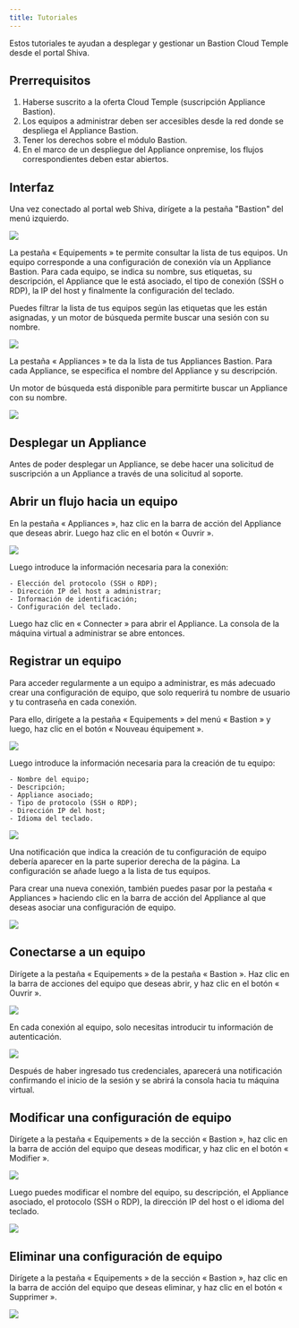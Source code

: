 ```yaml
---
title: Tutoriales
---
```


Estos tutoriales te ayudan a desplegar y gestionar un Bastion Cloud Temple desde el portal Shiva.


## Prerrequisitos

1. Haberse suscrito a la oferta Cloud Temple (suscripción Appliance Bastion).
2. Los equipos a administrar deben ser accesibles desde la red donde se despliega el Appliance Bastion.
3. Tener los derechos sobre el módulo Bastion.
4. En el marco de un despliegue del Appliance onpremise, los flujos correspondientes deben estar abiertos.

## Interfaz

Una vez conectado al portal web Shiva, dirígete a la pestaña "Bastion" del menú izquierdo.

![](images/sessions.png)

La pestaña « Equipements » te permite consultar la lista de tus equipos. Un equipo corresponde a una configuración de
conexión vía un Appliance Bastion. Para cada equipo, se indica su nombre, sus etiquetas, su
descripción, el Appliance que le está asociado, el tipo de conexión (SSH o RDP), la IP del host y finalmente la configuración del teclado.

Puedes filtrar la lista de tus equipos según las etiquetas que les están asignadas, y un motor de búsqueda permite buscar una sesión con su nombre.

![](images/sessions2.png)

La pestaña « Appliances » te da la lista de tus Appliances Bastion. Para cada Appliance, se especifica el nombre del Appliance y su descripción.

Un motor de búsqueda está disponible para permitirte buscar un Appliance con su nombre.

![](images/appliances.png)

## Desplegar un Appliance
Antes de poder desplegar un Appliance, se debe hacer una solicitud de suscripción a un Appliance a través de una solicitud al soporte.

## Abrir un flujo hacia un equipo
En la pestaña « Appliances », haz clic en la barra de acción del Appliance que deseas abrir. Luego haz clic en el botón « Ouvrir ».

![](images/ouvrir_appliance.png)

Luego introduce la información necesaria para la conexión:

    - Elección del protocolo (SSH o RDP);
    - Dirección IP del host a administrar;
    - Información de identificación;
    - Configuración del teclado.

Luego haz clic en « Connecter » para abrir el Appliance. La consola de la máquina virtual a administrar se abre entonces.

## Registrar un equipo

Para acceder regularmente a un equipo a administrar, es más adecuado crear una configuración de equipo, que solo requerirá tu nombre de usuario y tu contraseña en cada conexión.

Para ello, dirígete a la pestaña « Equipements » del menú « Bastion » y luego, haz clic en el botón « Nouveau équipement ».

![](images/creer_session.png)


Luego introduce la información necesaria para la creación de tu equipo:

    - Nombre del equipo;
    - Descripción;
    - Appliance asociado;
    - Tipo de protocolo (SSH o RDP);
    - Dirección IP del host;
    - Idioma del teclado.

![](images/creer_session2.png)


Una notificación que indica la creación de tu configuración de equipo debería aparecer en la parte superior derecha de la página. La configuración se añade luego a la lista de tus equipos.

Para crear una nueva conexión, también puedes pasar por la pestaña « Appliances » haciendo clic en la barra de acción del Appliance al que deseas asociar una configuración de equipo.

![](images/creer_session3.png)

## Conectarse a un equipo

Dirígete a la pestaña « Equipements » de la pestaña « Bastion ». Haz clic en la barra de acciones del equipo que deseas abrir, y haz clic en el botón « Ouvrir ».

![](images/ouvrir_session.png)

En cada conexión al equipo, solo necesitas introducir tu información de autenticación.

![](images/ouvrir_session2.png)

Después de haber ingresado tus credenciales, aparecerá una notificación confirmando el inicio de la sesión y se abrirá la consola hacia tu máquina virtual.

## Modificar una configuración de equipo

Dirígete a la pestaña « Equipements » de la sección « Bastion », haz clic en la barra de acción del equipo que deseas modificar, y haz clic en el botón « Modifier ».

![](images/modifier_session.png)

Luego puedes modificar el nombre del equipo, su descripción, el Appliance asociado, el protocolo (SSH o RDP), la dirección IP del host o el idioma del teclado.

![](images/modifier_session2.png)

## Eliminar una configuración de equipo

Dirígete a la pestaña « Equipements » de la sección « Bastion », haz clic en la barra de acción del equipo que deseas eliminar, y haz clic en el botón « Supprimer ».

![](images/supprimer_session.png)
